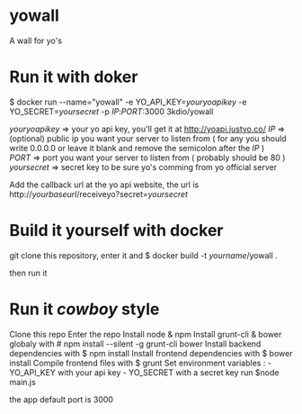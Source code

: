 yowall
======

A wall for yo's

Run it with doker
=================
$ docker run --name="yowall" -e YO_API_KEY=_youryoapikey_ -e YO_SECRET=_yoursecret_ -p _IP_:_PORT_:3000 3kdio/yowall

  _youryoapikey_ => your yo api key, you'll get it at http://yoapi.justyo.co/
  _IP_ => (optional) public ip you want your server to listen from ( for any you should write 0.0.0.0 or leave it blank and remove the semicolon after the _IP_ )  
  _PORT_ => port you want your server to listen from ( probably should be 80 )
  _yoursecret_ => secret key to be sure yo's comming from yo official server

Add the callback url at the yo api website, the url is http://_yourbaseurl_/receiveyo?secret=_yoursecret_

Build it yourself with docker
=============================
git clone this repository, enter it and
$ docker build -t _yourname_/yowall .

then run it

Run it _cowboy_ style
=====================
  Clone this repo
  Enter the repo
  Install node & npm
  Install grunt-cli & bower globaly with # npm install --silent -g grunt-cli bower
  Install backend dependencies with $ npm install
  Install frontend dependencies with $ bower install
  Compile frontend files with $ grunt
  Set environment variables :
    - YO_API_KEY with your api key
    - YO_SECRET with a secret key
  run $node main.js

the app default port is 3000
